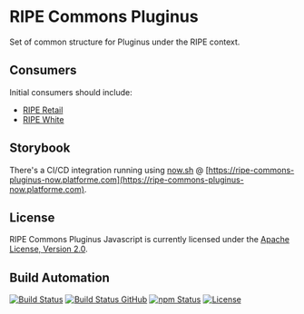# RIPE Commons Pluginus

Set of common structure for Pluginus under the RIPE context.

## Consumers

Initial consumers should include:

* [RIPE Retail](https://github.com/ripe-tech/ripe-retail)
* [RIPE White](https://github.com/ripe-tech/ripe-white)

## Storybook

There's a CI/CD integration running using [now.sh](https://zeit.co) @ [https://ripe-commons-pluginus-now.platforme.com](https://ripe-commons-pluginus-now.platforme.com).

## License

RIPE Commons Pluginus Javascript is currently licensed under the [Apache License, Version 2.0](http://www.apache.org/licenses/).

## Build Automation

[![Build Status](https://travis-ci.com/ripe-tech/ripe-commons-pluginus.svg?branch=master)](https://travis-ci.com/ripe-tech/ripe-commons-pluginus)
[![Build Status GitHub](https://github.com/ripe-tech/ripe-commons-pluginus/workflows/Main%20Workflow/badge.svg)](https://github.com/ripe-tech/ripe-commons-pluginus/actions)
[![npm Status](https://img.shields.io/npm/v/ripe-commons-pluginus.svg)](https://www.npmjs.com/package/ripe-commons-pluginus)
[![License](https://img.shields.io/badge/license-Apache%202.0-blue.svg)](https://www.apache.org/licenses/)

